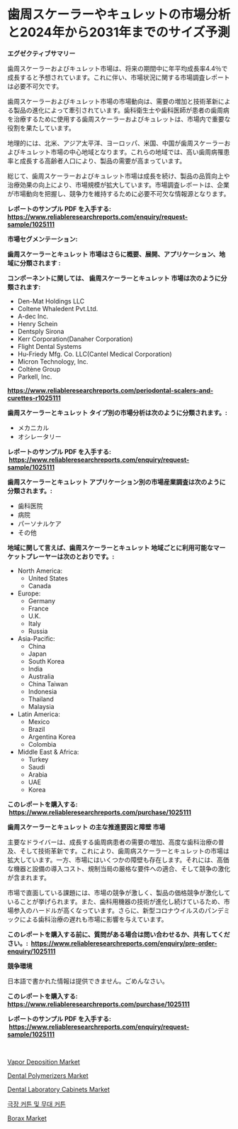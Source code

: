 <p><h1>歯周スケーラーやキュレットの市場分析と2024年から2031年までのサイズ予測</h1></p><p><strong>エグゼクティブサマリー</strong></p>
<p><p>歯周スケーラーおよびキュレット市場は、将来の期間中に年平均成長率4.4％で成長すると予想されています。これに伴い、市場状況に関する市場調査レポートは必要不可欠です。</p><p>歯周スケーラーおよびキュレット市場の市場動向は、需要の増加と技術革新による製品の進化によって牽引されています。歯科衛生士や歯科医師が患者の歯周病を治療するために使用する歯周スケーラーおよびキュレットは、市場内で重要な役割を果たしています。</p><p>地理的には、北米、アジア太平洋、ヨーロッパ、米国、中国が歯周スケーラーおよびキュレット市場の中心地域となります。これらの地域では、高い歯周病罹患率と成長する高齢者人口により、製品の需要が高まっています。</p><p>総じて、歯周スケーラーおよびキュレット市場は成長を続け、製品の品質向上や治療効果の向上により、市場規模が拡大しています。市場調査レポートは、企業が市場動向を把握し、競争力を維持するために必要不可欠な情報源となります。</p></p>
<p><strong>レポートのサンプル PDF を入手する: <a href="https://www.reliableresearchreports.com/enquiry/request-sample/1025111">https://www.reliableresearchreports.com/enquiry/request-sample/1025111</a></strong></p>
<p><strong>市場セグメンテーション:</strong></p>
<p><strong> 歯周スケーラーとキュレット 市場はさらに概要、展開、アプリケーション、地域に分類されます :</strong></p>
<p><strong>コンポーネントに関しては、 歯周スケーラーとキュレット 市場は次のように分類されます: &nbsp;</strong></p>
<p><ul><li>Den-Mat Holdings LLC</li><li>Coltene Whaledent Pvt.Ltd.</li><li>A-dec Inc.</li><li>Henry Schein</li><li>Dentsply Sirona</li><li>Kerr Corporation(Danaher Corporation)</li><li>Flight Dental Systems</li><li>Hu-Friedy Mfg. Co. LLC(Cantel Medical Corporation)</li><li>Micron Technology, Inc.</li><li>Coltène Group</li><li>Parkell, Inc.</li></ul></p>
<p><strong><a href="https://www.reliableresearchreports.com/periodontal-scalers-and-curettes-r1025111">https://www.reliableresearchreports.com/periodontal-scalers-and-curettes-r1025111</a></strong></p>
<p><strong> 歯周スケーラーとキュレット タイプ別の市場分析は次のように分類されます。:</strong></p>
<p><ul><li>メカニカル</li><li>オシレータリー</li></ul></p>
<p><strong>レポートのサンプル PDF を入手する: &nbsp;<a href="https://www.reliableresearchreports.com/enquiry/request-sample/1025111">https://www.reliableresearchreports.com/enquiry/request-sample/1025111</a></strong></p>
<p><strong> 歯周スケーラーとキュレット アプリケーション別の市場産業調査は次のように分類されます。:</strong></p>
<p><ul><li>歯科医院</li><li>病院</li><li>パーソナルケア</li><li>その他</li></ul></p>
<p><strong>地域に関して言えば、歯周スケーラーとキュレット 地域ごとに利用可能なマーケットプレーヤーは次のとおりです。:</strong></p>
<p><ul>
    <li>
        North America:
        <ul>
            <li>United States</li>
            <li>Canada</li>
        </ul>
    </li>
    <li>
        Europe:
        <ul>
            <li>Germany</li>
            <li>France</li>
            <li>U.K.</li>
            <li>Italy</li>
            <li>Russia</li>
        </ul>
    </li>
    <li>
        Asia-Pacific:
        <ul>
            <li>China</li>
            <li>Japan</li>
            <li>South Korea</li>
            <li>India</li>
            <li>Australia</li>
            <li>China Taiwan</li>
            <li>Indonesia</li>
            <li>Thailand</li>
            <li>Malaysia</li>
        </ul>
    </li>
    <li>
        Latin America:
        <ul>
            <li>Mexico</li>
            <li>Brazil</li>
            <li>Argentina Korea</li>
            <li>Colombia</li>
        </ul>
    </li>
    <li>
        Middle East & Africa:
        <ul>
            <li>Turkey</li>
            <li>Saudi</li>
            <li>Arabia</li>
            <li>UAE</li>
            <li>Korea</li>
        </ul>
    </li>
    </ul></p>
<p><strong>このレポートを購入する: &nbsp;<a href="https://www.reliableresearchreports.com/purchase/1025111">https://www.reliableresearchreports.com/purchase/1025111</a></strong></p>
<p><strong>歯周スケーラーとキュレット の主な推進要因と障壁 市場</strong></p>
<p><p>主要なドライバーは、成長する歯周病患者の需要の増加、高度な歯科治療の普及、そして技術革新です。これにより、歯周病スケーラーとキュレットの市場は拡大しています。一方、市場にはいくつかの障壁も存在します。それには、高価な機器と設備の導入コスト、規制当局の厳格な要件への適合、そして競争の激化が含まれます。</p><p>市場で直面している課題には、市場の競争が激しく、製品の価格競争が激化していることが挙げられます。また、歯科用機器の技術が進化し続けているため、市場参入のハードルが高くなっています。さらに、新型コロナウイルスのパンデミックによる歯科治療の遅れも市場に影響を与えています。</p></p>
<p><strong>このレポートを購入する前に、質問がある場合は問い合わせるか、共有してください。:&nbsp; <a href="https://www.reliableresearchreports.com/enquiry/pre-order-enquiry/1025111">https://www.reliableresearchreports.com/enquiry/pre-order-enquiry/1025111</a></strong></p>
<p><strong>競争環境</strong></p>
<p><p>日本語で書かれた情報は提供できません。ごめんなさい。</p></p>
<p><strong>このレポートを購入する: &nbsp; <a href="https://www.reliableresearchreports.com/purchase/1025111">https://www.reliableresearchreports.com/purchase/1025111</a></strong></p>
<p><strong>レポートのサンプル PDF を入手する: &nbsp;<a href="https://www.reliableresearchreports.com/enquiry/request-sample/1025111">https://www.reliableresearchreports.com/enquiry/request-sample/1025111</a></strong><strong></strong></p>
<p>&nbsp;</p>
<p><p><a href="https://issuu.com/reportprime-2/docs/vapor-deposition-market-size-2030.pptx">Vapor Deposition Market</a></p><p><a href="https://github.com/kosella/Market-Research-Report-List-2/blob/main/dental-polymerizers-market.md">Dental Polymerizers Market</a></p><p><a href="https://github.com/nathandecarvalho/Market-Research-Report-List-2/blob/main/dental-laboratory-cabinets-market.md">Dental Laboratory Cabinets Market</a></p><p><a href="https://github.com/sougarounis/Market-Research-Report-List-3/blob/main/379306921614.md">극장 커튼 및 무대 커튼</a></p><p><a href="https://issuu.com/reportprime-2/docs/borax-market-size-2030.pptx">Borax Market</a></p></p>
